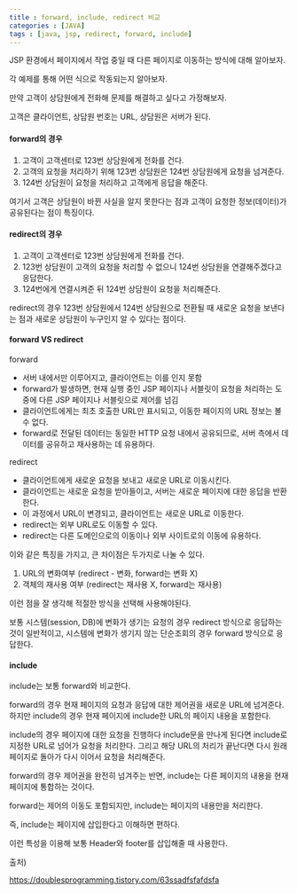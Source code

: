 ```yaml
---
title : forward, include, redirect 비교
categories : [JAVA]
tags : [java, jsp, redirect, forward, include]
---
```


JSP 환경에서 페이지에서 작업 중일 때 다른 페이지로 이동하는 방식에 대해 알아보자.

각 예제를 통해 어떤 식으로 작동되는지 알아보자.

만약 고객이 상담원에게 전화해 문제를 해결하고 싶다고 가정해보자.

고객은 클라이언트, 상담원 번호는 URL, 상담원은 서버가 된다.

#### forward의 경우

1. 고객이 고객센터로 123번 상담원에게 전화를 건다.
2. 고객의 요청을 처리하기 위해 123번 상담원은 124번 상담원에게 요청을 넘겨준다.
3. 124번 상담원이 요청을 처리하고 고객에게 응답을 해준다.

여기서 고객은 상담원이 바뀐 사실을 알지 못한다는 점과 고객이 요청한 정보(데이터)가 공유된다는 점이 특징이다.

#### redirect의 경우

1. 고객이 고객센터로 123번 상담원에게 전화를 건다.
2. 123번 상담원이 고객의 요청을 처리할 수 없으니 124번 상담원을 연결해주겠다고 응답한다.
3. 124번에게 연결시켜준 뒤 124번 상담원이 요청을 처리해준다.

redirect의 경우 123번 상담원에서 124번 상담원으로 전환될 때 새로운 요청을 보낸다는 점과 새로운 상담원이 누구인지 알 수 있다는 점이다.

#### forward VS redirect

forward

- 서버 내에서만 이루어지고, 클라이언트는 이를 인지 못함
- forward가 발생하면, 현재 실행 중인 JSP 페이지나 서블릿이 요청을 처리하는 도중에 다른 JSP 페이지나 서블릿으로 제어를 넘김
- 클라이언트에게는 최초 호출한 URL만 표시되고, 이동한 페이지의 URL 정보는 볼 수 없다.
- forward로 전달된 데이터는 동일한 HTTP 요청 내에서 공유되므로, 서버 측에서 데이터를 공유하고 재사용하는 데 유용하다.

redirect

- 클라이언트에게 새로운 요청을 보내고 새로운 URL로 이동시킨다.
- 클라이언트는 새로운 요청을 받아들이고, 서버는 새로운 페이지에 대한 응답을 반환한다.
- 이 과정에서 URL이 변경되고, 클라이언트는 새로운 URL로 이동한다.
- redirect는 외부 URL로도 이동할 수 있다.
- redirect는 다른 도메인으로의 이동이나 외부 사이트로의 이동에 유용하다.

이와 같은 특징을 가지고, 큰 차이점은 두가지로 나눌 수 있다.

1. URL의 변화여부 (redirect - 변화, forward는 변화 X)
2. 객체의 재사용 여부 (redirect는 재사용 X, forward는 재사용)

이런 점을 잘 생각해 적절한 방식을 선택해 사용해야된다.

보통 시스템(session, DB)에 변화가 생기는 요청의 경우 redirect 방식으로 응답하는 것이 일반적이고, 시스템에 변화가 생기지 않는 단순조회의 경우 forward 방식으로 응답한다.

#### include

include는 보통 forward와 비교한다.

forward의 경우 현재 페이지의 요청과 응답에 대한 제어권을 새로운 URL에 넘겨준다. 하지만 include의 경우 현재 페이지에 include한 URL의 페이지 내용을 포함한다.

include의 경우 페이지에 대한 요청을 진행하다 include문을 만나게 된다면 include로 지정한 URL로 넘어가 요청을 처리한다. 그리고 해당 URL의 처리가 끝난다면 다시 원래 페이지로 돌아가 다시 이어서 요청을 처리해준다.

forward의 경우 제어권을 완전히 넘겨주는 반면, include는 다른 페이지의 내용을 현재 페이지에 통합하는 것이다.

forward는 제어의 이동도 포함되지만, include는 페이지의 내용만을 처리한다.

즉, include는 페이지에 삽입한다고 이해하면 편하다.

이런 특성을 이용해 보통 Header와 footer를 삽입해줄 때 사용한다.



출처)

https://doublesprogramming.tistory.com/63ssadfsfafdsfa
